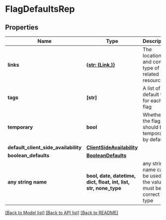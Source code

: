 # FlagDefaultsRep


## Properties
Name | Type | Description | Notes
------------ | ------------- | ------------- | -------------
**links** | [**{str: (Link,)}**](Link.md) | The location and content type of related resources | [optional] 
**tags** | **[str]** | A list of default tags for each flag | [optional] 
**temporary** | **bool** | Whether the flag should be temporary by default | [optional] 
**default_client_side_availability** | [**ClientSideAvailability**](ClientSideAvailability.md) |  | [optional] 
**boolean_defaults** | [**BooleanDefaults**](BooleanDefaults.md) |  | [optional] 
**any string name** | **bool, date, datetime, dict, float, int, list, str, none_type** | any string name can be used but the value must be the correct type | [optional]

[[Back to Model list]](../README.md#documentation-for-models) [[Back to API list]](../README.md#documentation-for-api-endpoints) [[Back to README]](../README.md)


